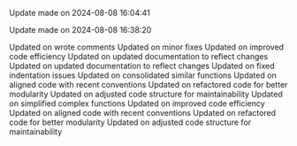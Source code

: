 
Update made on 2024-08-08 16:04:41

Update made on 2024-08-08 16:38:20

Updated on wrote comments
Updated on minor fixes
Updated on improved code efficiency
Updated on updated documentation to reflect changes
Updated on updated documentation to reflect changes
Updated on fixed indentation issues
Updated on consolidated similar functions
Updated on aligned code with recent conventions
Updated on refactored code for better modularity
Updated on adjusted code structure for maintainability
Updated on simplified complex functions
Updated on improved code efficiency
Updated on aligned code with recent conventions
Updated on refactored code for better modularity
Updated on adjusted code structure for maintainability